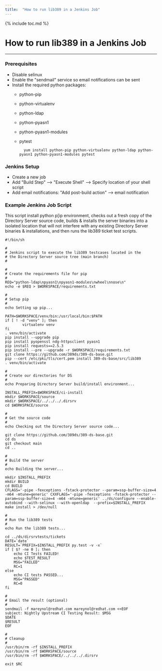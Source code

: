 ```yaml
---
title:  "How to run lib389 in a Jenkins Job"
---
```


{% include toc.md %}

# How to run lib389 in a Jenkins Job
------------

### Prerequisites

-   Disable selinux
-   Enable the "sendmail" service so email notifications can be sent
-   Install the required python packages:
    - python-pip
    - python-virtualenv
    - python-ldap
    - python-pyasn1
    - python-pyasn1-modules
    - pytest


            yum install python-pip python-virtualenv python-ldap python-pyasn1 python-pyasn1-modules pytest

### Jenkins Setup

-   Create a new job
-   Add "Build Step" -->  "Execute Shell"  -->  Specify location of your shell script
-   Add email notifications:  "Add post-build action"  --> email notification


### Example Jenkins Job Script

This script install python p[ip environment, checks out a fresh copy of the Directory Server source code, builds & installs the server binaries into a isolated location that will not interfere with any existing Directory Server binaries & installations, and then runs the lib389 ticket test scripts.



    #!/bin/sh

    #
    # Jenkins script to execute the lib389 testcases located in the
    # the Directory Server source tree (main branch)
    #

    #
    # Create the requirements file for pip
    #
    REQ="python-ldap\npyasn1\npyasn1-modules\nwheel\nnose\n"
    echo -e $REQ > $WORKSPACE/requirements.txt

    #
    # Setup pip
    #
    echo Setting up pip...

    PATH=$WORKSPACE/venv/bin:/usr/local/bin:$PATH
    if [ ! -d "venv" ]; then
            virtualenv venv
    fi
    . venv/bin/activate
    pip install --upgrade pip
    pip install pyopenssl ndg-httpsclient pyasn1
    pip install requests==2.5.3
    pip install --pre --upgrade -r $WORKSPACE/requirements.txt
    git clone https://github.com/389ds/389-ds-base.git
    pip --cert /etc/pki/tls/cert.pem install 389-ds-base/src/lib389
    . venv/bin/activate

    #
    # Create our directories for DS
    #
    echo Preparing Directory Server build/install environment...

    INSTALL_PREFIX=$WORKSPACE/ci-install
    mkdir $WORKSPACE/source
    mkdir $WORKSPACE/../../../.dirsrv
    cd $WORKSPACE/source

    #
    # Get the source code
    #
    echo Checking out the Directory Server source code...

    git clone https://github.com/389ds/389-ds-base.git
    cd ds
    git checkout main
    cd ..

    #
    # Build the server
    #
    echo Building the server...

    mkdir $INSTALL_PREFIX
    mkdir BUILD
    cd BUILD
    CFLAGS='-pipe -fexceptions -fstack-protector --param=ssp-buffer-size=4  -m64 -mtune=generic' CXXFLAGS='-pipe -fexceptions -fstack-protector --param=ssp-buffer-size=4 -m64 -mtune=generic' ../ds/configure --enable-autobind --with-selinux --with-openldap  --prefix=$INSTALL_PREFIX
    make install > /dev/null

    #
    # Run the lib389 tests
    #
    echo Run the lib389 tests...

    cd ../ds/dirsrvtests/tickets
    DATE=`date`
    RESULT=`PREFIX=$INSTALL_PREFIX py.test -v -x`
    if [ $? -ne 0 ]; then
        echo CI Tests FAILED!
        echo $TEST_RESULT
        MSG="FAILED"
        RC=1
    else
        echo CI tests PASSED...
        MSG="PASSED"
        RC=0
    fi

    #
    # Email the result (optional)
    #
    sendmail -f mareynol@redhat.com mareynol@redhat.com <<EOF
    subject: Nightly Upstream CI Testing Result: $MSG
    $DATE
    $RESULT
    EOF

    #
    # Cleanup
    #
    /usr/bin/rm -rf $INSTALL_PREFIX
    /usr/bin/rm -rf $WORKSPACE/source
    /usr/bin/rm -rf $WORKSPACE/../../../.dirsrv

    exit $RC
